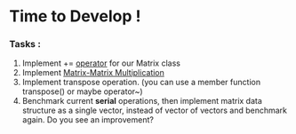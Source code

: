 # Time to Develop !

### Tasks :

1) Implement += [operator](https://en.cppreference.com/w/cpp/language/operators) for our Matrix class 
2) Implement [Matrix-Matrix Multiplication](https://en.wikipedia.org/wiki/Matrix_multiplication#Illustration) 
3) Implement transpose operation. (you can use a member function transpose() or maybe operator~)
4) Benchmark current **serial** operations, then implement matrix data structure as a single vector, instead of vector of vectors and benchmark again. Do you see an improvement?
